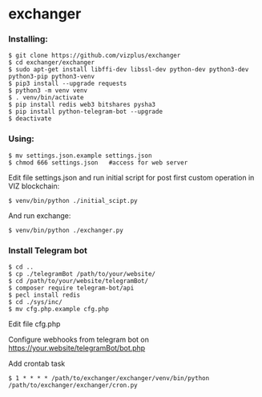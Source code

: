 # exchanger

### Installing:

    $ git clone https://github.com/vizplus/exchanger
    $ cd exchanger/exchanger
    $ sudo apt-get install libffi-dev libssl-dev python-dev python3-dev python3-pip python3-venv
    $ pip3 install --upgrade requests
    $ python3 -m venv venv
    $ . venv/bin/activate
    $ pip install redis web3 bitshares pysha3
    $ pip install python-telegram-bot --upgrade
    $ deactivate

### Using:

    $ mv settings.json.example settings.json
    $ chmod 666 settings.json   #access for web server
    
Edit file settings.json and run initial script for post first custom operation in VIZ blockchain:

    $ venv/bin/python ./initial_scipt.py

And run exchange:

    $ venv/bin/python ./exchanger.py

### Install Telegram bot

    $ cd ..
    $ cp ./telegramBot /path/to/your/website/
    $ cd /path/to/your/website/telegramBot/
    $ composer require telegram-bot/api
    $ pecl install redis
    $ cd ./sys/inc/
    $ mv cfg.php.example cfg.php

Edit file cfg.php

Configure webhooks from telegram bot on https://your.website/telegramBot/bot.php

Add crontab task

    $ 1 * * * * /path/to/exchanger/exchanger/venv/bin/python /path/to/exchanger/exchanger/cron.py

